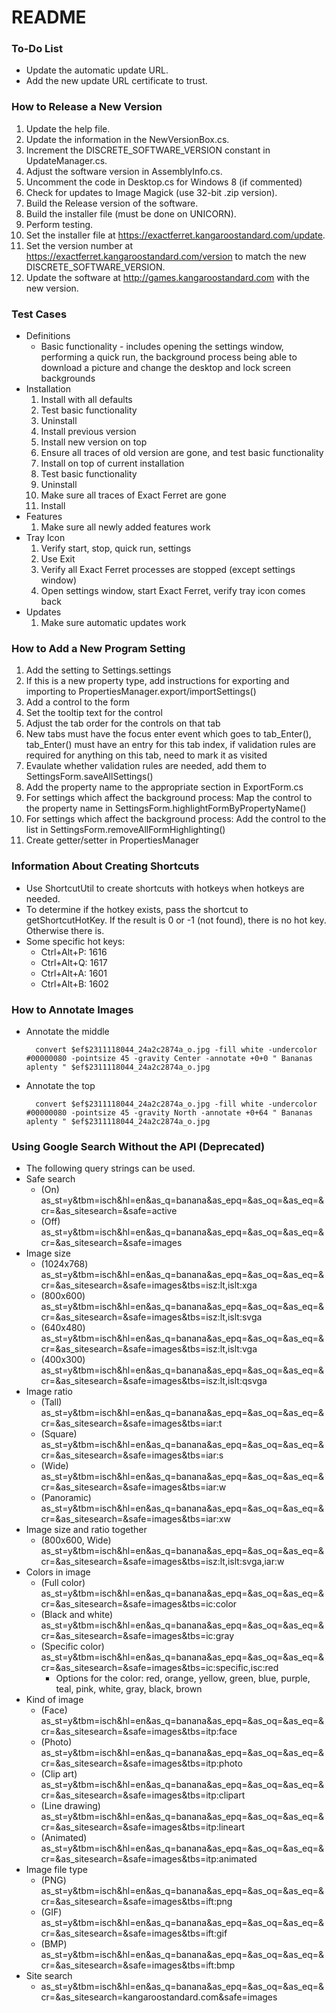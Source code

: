 # README #

### To-Do List ###
* Update the automatic update URL.
* Add the new update URL certificate to trust.

### How to Release a New Version ###
1. Update the help file.
2. Update the information in the NewVersionBox.cs.
3. Increment the DISCRETE_SOFTWARE_VERSION constant in UpdateManager.cs.
4. Adjust the software version in AssemblyInfo.cs.
5. Uncomment the code in Desktop.cs for Windows 8 (if commented)
6. Check for updates to Image Magick (use 32-bit .zip version).
7. Build the Release version of the software.
8. Build the installer file (must be done on UNICORN).
9. Perform testing.
10. Set the installer file at https://exactferret.kangaroostandard.com/update.
11. Set the version number at https://exactferret.kangaroostandard.com/version to match the new DISCRETE_SOFTWARE_VERSION.
12. Update the software at http://games.kangaroostandard.com with the new version.

### Test Cases ###
* Definitions
    * Basic functionality - includes opening the settings window, performing a quick run, the background process being able to download a picture and change the desktop and lock screen backgrounds
* Installation
    1. Install with all defaults
    2. Test basic functionality
    3. Uninstall
    4. Install previous version
    5. Install new version on top
    6. Ensure all traces of old version are gone, and test basic functionality
    7. Install on top of current installation
    8. Test basic functionality
    9. Uninstall
    10. Make sure all traces of Exact Ferret are gone
    11. Install
* Features
    1. Make sure all newly added features work
* Tray Icon
    1. Verify start, stop, quick run, settings
    2. Use Exit
    3. Verify all Exact Ferret processes are stopped (except settings window)
    4. Open settings window, start Exact Ferret, verify tray icon comes back
* Updates
    1. Make sure automatic updates work

### How to Add a New Program Setting ###
1. Add the setting to Settings.settings
2. If this is a new property type, add instructions for exporting and importing to PropertiesManager.export/importSettings()
3. Add a control to the form
4. Set the tooltip text for the control
5. Adjust the tab order for the controls on that tab
6. New tabs must have the focus enter event which goes to tab_Enter(), tab_Enter() must have an entry for this tab index, if validation rules are required for anything on this tab, need to mark it as visited
7. Evaulate whether validation rules are needed, add them to SettingsForm.saveAllSettings()
8. Add the property name to the appropriate section in ExportForm.cs
9. For settings which affect the background process: Map the control to the property name in SettingsForm.highlightFormByPropertyName()
10. For settings which affect the background process: Add the control to the list in SettingsForm.removeAllFormHighlighting()
11. Create getter/setter in PropertiesManager

### Information About Creating Shortcuts ###
* Use ShortcutUtil to create shortcuts with hotkeys when hotkeys are needed.
* To determine if the hotkey exists, pass the shortcut to getShortcutHotKey. If the result is 0 or -1 (not found), there is no hot key. Otherwise there is.
* Some specific hot keys:
    * Ctrl+Alt+P: 1616
    * Ctrl+Alt+Q: 1617
    * Ctrl+Alt+A: 1601
    * Ctrl+Alt+B: 1602

### How to Annotate Images ###
* Annotate the middle

        convert $ef$2311118044_24a2c2874a_o.jpg -fill white -undercolor #00000080 -pointsize 45 -gravity Center -annotate +0+0 " Bananas aplenty " $ef$2311118044_24a2c2874a_o.jpg

* Annotate the top

        convert $ef$2311118044_24a2c2874a_o.jpg -fill white -undercolor #00000080 -pointsize 45 -gravity North -annotate +0+64 " Bananas aplenty " $ef$2311118044_24a2c2874a_o.jpg


### Using Google Search Without the API (Deprecated) ###
* The following query strings can be used.
* Safe search
    * (On) as_st=y&tbm=isch&hl=en&as_q=banana&as_epq=&as_oq=&as_eq=&cr=&as_sitesearch=&safe=active
    * (Off) as_st=y&tbm=isch&hl=en&as_q=banana&as_epq=&as_oq=&as_eq=&cr=&as_sitesearch=&safe=images
* Image size
    * (1024x768) as_st=y&tbm=isch&hl=en&as_q=banana&as_epq=&as_oq=&as_eq=&cr=&as_sitesearch=&safe=images&tbs=isz:lt,islt:xga
    * (800x600) as_st=y&tbm=isch&hl=en&as_q=banana&as_epq=&as_oq=&as_eq=&cr=&as_sitesearch=&safe=images&tbs=isz:lt,islt:svga
    * (640x480) as_st=y&tbm=isch&hl=en&as_q=banana&as_epq=&as_oq=&as_eq=&cr=&as_sitesearch=&safe=images&tbs=isz:lt,islt:vga
    * (400x300) as_st=y&tbm=isch&hl=en&as_q=banana&as_epq=&as_oq=&as_eq=&cr=&as_sitesearch=&safe=images&tbs=isz:lt,islt:qsvga
* Image ratio
    * (Tall) as_st=y&tbm=isch&hl=en&as_q=banana&as_epq=&as_oq=&as_eq=&cr=&as_sitesearch=&safe=images&tbs=iar:t
    * (Square) as_st=y&tbm=isch&hl=en&as_q=banana&as_epq=&as_oq=&as_eq=&cr=&as_sitesearch=&safe=images&tbs=iar:s
    * (Wide) as_st=y&tbm=isch&hl=en&as_q=banana&as_epq=&as_oq=&as_eq=&cr=&as_sitesearch=&safe=images&tbs=iar:w
    * (Panoramic) as_st=y&tbm=isch&hl=en&as_q=banana&as_epq=&as_oq=&as_eq=&cr=&as_sitesearch=&safe=images&tbs=iar:xw
* Image size and ratio together
    * (800x600, Wide) as_st=y&tbm=isch&hl=en&as_q=banana&as_epq=&as_oq=&as_eq=&cr=&as_sitesearch=&safe=images&tbs=isz:lt,islt:svga,iar:w
* Colors in image
    * (Full color) as_st=y&tbm=isch&hl=en&as_q=banana&as_epq=&as_oq=&as_eq=&cr=&as_sitesearch=&safe=images&tbs=ic:color
    * (Black and white) as_st=y&tbm=isch&hl=en&as_q=banana&as_epq=&as_oq=&as_eq=&cr=&as_sitesearch=&safe=images&tbs=ic:gray
    * (Specific color) as_st=y&tbm=isch&hl=en&as_q=banana&as_epq=&as_oq=&as_eq=&cr=&as_sitesearch=&safe=images&tbs=ic:specific,isc:red
        * Options for the color: red, orange, yellow, green, blue, purple, teal, pink, white, gray, black, brown
* Kind of image
    * (Face) as_st=y&tbm=isch&hl=en&as_q=banana&as_epq=&as_oq=&as_eq=&cr=&as_sitesearch=&safe=images&tbs=itp:face
    * (Photo) as_st=y&tbm=isch&hl=en&as_q=banana&as_epq=&as_oq=&as_eq=&cr=&as_sitesearch=&safe=images&tbs=itp:photo
    * (Clip art) as_st=y&tbm=isch&hl=en&as_q=banana&as_epq=&as_oq=&as_eq=&cr=&as_sitesearch=&safe=images&tbs=itp:clipart
    * (Line drawing) as_st=y&tbm=isch&hl=en&as_q=banana&as_epq=&as_oq=&as_eq=&cr=&as_sitesearch=&safe=images&tbs=itp:lineart
    * (Animated) as_st=y&tbm=isch&hl=en&as_q=banana&as_epq=&as_oq=&as_eq=&cr=&as_sitesearch=&safe=images&tbs=itp:animated
* Image file type
    * (PNG) as_st=y&tbm=isch&hl=en&as_q=banana&as_epq=&as_oq=&as_eq=&cr=&as_sitesearch=&safe=images&tbs=ift:png
    * (GIF) as_st=y&tbm=isch&hl=en&as_q=banana&as_epq=&as_oq=&as_eq=&cr=&as_sitesearch=&safe=images&tbs=ift:gif
    * (BMP) as_st=y&tbm=isch&hl=en&as_q=banana&as_epq=&as_oq=&as_eq=&cr=&as_sitesearch=&safe=images&tbs=ift:bmp
* Site search
    * as_st=y&tbm=isch&hl=en&as_q=banana&as_epq=&as_oq=&as_eq=&cr=&as_sitesearch=kangaroostandard.com&safe=images
